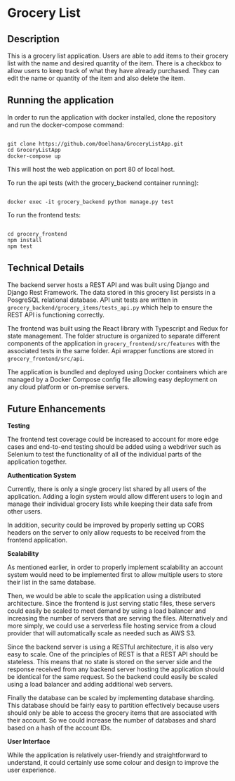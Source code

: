 # Grocery List

## Description

This is a grocery list application. Users are able to add items to their grocery list with the name and desired quantity of the item. There is a checkbox to allow users to keep track of what they have already purchased. They can edit the name or quantity of the item and also delete the item.

## Running the application

In order to run the application with docker installed, clone the repository and run the docker-compose command:

```

git clone https://github.com/Ooelhana/GroceryListApp.git
cd GroceryListApp
docker-compose up

```

This will host the web application on port 80 of local host.

To run the api tests (with the grocery_backend container running):

```

docker exec -it grocery_backend python manage.py test

```

To run the frontend tests:

```

cd grocery_frontend
npm install
npm test

```

## Technical Details

The backend server hosts a REST API and was built using Django and Django Rest Framework. The data stored in this grocery list persists in a PosgreSQL relational database. API unit tests are written in `grocery_backend/grocery_items/tests_api.py` which help to ensure the REST API is functioning correctly.

The frontend was built using the React library with Typescript and Redux for state management. The folder structure is organized to separate different components of the application in `grocery_frontend/src/features` with the associated tests in the same folder. Api wrapper functions are stored in `grocery_frontend/src/api`.

The application is bundled and deployed using Docker containers which are managed by a Docker Compose config file allowing easy deployment on any cloud platform or on-premise servers.

## Future Enhancements

**Testing**

The frontend test coverage could be increased to account for more edge cases and end-to-end testing should be added using a webdriver such as Selenium to test the functionality of all of the individual parts of the application together.

**Authentication System**

Currently, there is only a single grocery list shared by all users of the application. Adding a login system would allow different users to login and manage their individual grocery lists while keeping their data safe from other users.

In addition, security could be improved by properly setting up CORS headers on the server to only allow requests to be received from the frontend application.

**Scalability**

As mentioned earlier, in order to properly implement scalability an account system would need to be implemented first to allow multiple users to store their list in the same database.

Then, we would be able to scale the application using a distributed architecture. Since the frontend is just serving static files, these servers could easily be scaled to meet demand by using a load balancer and increasing the number of servers that are serving the files. Alternatively and more simply, we could use a serverless file hosting service from a cloud provider that will automatically scale as needed such as AWS S3.

Since the backend server is using a RESTful architecture, it is also very easy to scale. One of the principles of REST is that a REST API should be stateless. This means that no state is stored on the server side and the response received from any backend server hosting the application should be identical for the same request. So the backend could easily be scaled using a load balancer and adding additional web servers.

Finally the database can be scaled by implementing database sharding. This database should be fairly easy to partition effectively because users should only be able to access the grocery items that are associated with their account. So we could increase the number of databases and shard based on a hash of the account IDs.

**User Interface**

While the application is relatively user-friendly and straightforward to understand, it could certainly use some colour and design to improve the user experience.
